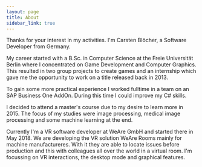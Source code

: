 ```yaml
---
layout: page
title: About
sidebar_link: true
---
```


Thanks for your interest in my activities. I'm Carsten Blöcher, a Software Developer from Germany. 

My career started with a B.Sc. in Computer Science at the Freie Universität Berlin where I concentrated on Game Development and Computer Graphics. This resulted in two group projects to create games and an internship which gave me the opportunity to work on a title released back in 2013. 

To gain some more practical experience I worked fulltime in a team on an SAP Business One AddOn. During this time I could improve my C# skills.

I decided to attend a master's course due to my desire to learn more in 2015. The focus of my studies were image processing, medical image processing and some machine learning at the end.

Currently I'm a VR software developer at WeAre GmbH and started there in May 2018. We are developing the VR solution WeAre Rooms mainly for machine manufactureres. With it they are able to locate issues before production and this with colleagues all over the world in a virtual room. I'm focussing on VR interactions, the desktop mode and graphical features.

